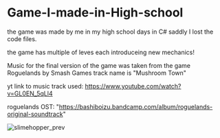 # Game-I-made-in-High-school

the game was made by me in my high school days in C# saddly I lost the code files.

the game has multiple of leves each introduceing new mechanics!

Music for the final version of the game was taken from the game Roguelands by Smash Games track name is "Mushroom Town"

yt link to music track used: https://www.youtube.com/watch?v=GL0EN_5qLl4

roguelands OST: "https://bashiboizu.bandcamp.com/album/roguelands-original-soundtrack"


![slimehopper_prev](https://github.com/user-attachments/assets/76f2cef6-70a2-46b2-839e-a0e36b33ba3c)
